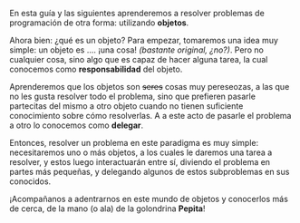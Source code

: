 En esta guía y las siguientes aprenderemos a resolver problemas de programación de otra forma: utilizando **objetos**.

Ahora bien: ¿qué es un objeto? Para empezar, tomaremos una idea muy simple: un objeto es .... ¡una cosa! _(bastante original, ¿no?)_. Pero no cualquier cosa, sino algo que es capaz de hacer alguna tarea, la cual conocemos como **responsabilidad** del objeto.

Aprenderemos que los objetos son <del>seres</del> cosas muy pereseozas, a las que no les gusta resolver todo el problema, sino que prefieren pasarle partecitas del mismo a otro objeto cuando no tienen suficiente conocimiento sobre cómo resolverlas.  A a este acto de pasarle el problema a otro lo conocemos como **delegar**.

Entonces, resolver un problema en este paradigma es muy simple: necesitaremos uno o más objetos, a los cuales le daremos una tarea a resolver, y estos luego interactuarán entre sí, diviendo el problema en partes más pequeñas, y delegando algunos de estos subproblemas en sus conocidos.

¡Acompañanos a adentrarnos en este mundo de objetos y conocerlos más de cerca, de la mano (o ala) de la golondrina **Pepita**!
